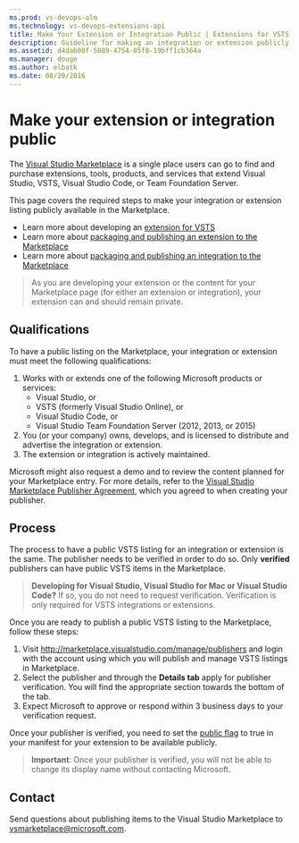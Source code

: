 ```yaml
---
ms.prod: vs-devops-alm
ms.technology: vs-devops-extensions-api
title: Make Your Extension or Integration Public | Extensions for VSTS
description: Guideline for making an integration or extension publicly visible on the Visual Studio Marketplace
ms.assetid: d4dab00f-5089-4754-85f0-19bff1cb364a
ms.manager: douge
ms.author: elbatk
ms.date: 08/29/2016
---
```


# Make your extension or integration public

The [Visual Studio Marketplace](https://marketplace.visualstudio.com) is a single place users can go to find and purchase extensions, tools, products, and services that extend Visual Studio, VSTS, Visual Studio Code, or Team Foundation Server. 

This page covers the required steps to make your integration or extension listing publicly available in the Marketplace. 

* Learn more about developing an [extension for VSTS](../index.md)
* Learn more about [packaging and publishing an extension to the Marketplace](./overview.md)
* Learn more about [packaging and publishing an integration to the Marketplace](./integration.md)


> As you are developing your extension or the content for your Marketplace page (for either an extension or integration), your extension can and should remain private.

## Qualifications

To have a public listing on the Marketplace, your integration or extension must meet the following qualifications:

1. Works with or extends one of the following Microsoft products or services:
   * Visual Studio, or
   * VSTS (formerly Visual Studio Online), or
   * Visual Studio Code, or
   * Visual Studio Team Foundation Server (2012, 2013, or 2015)
2. You (or your company) owns, develops, and is licensed to distribute and advertise the integration or extension.
3. The extension or integration is actively maintained.

Microsoft might also request a demo and to review the content planned for your Marketplace entry. For more details, refer to the [Visual Studio Marketplace Publisher Agreement](http://aka.ms/vsmarketplace-agreement), which you agreed to when creating your publisher.

## Process

The process to have a public VSTS listing for an integration or extension is the same. The publisher needs to be verified in order to do so. Only **verified** publishers can have public VSTS items in the Marketplace.

> **Developing for Visual Studio, Visual Studio for Mac or Visual Studio Code?** If so, you do not need to request verification. Verification is only required for VSTS integrations or extensions.

Once you are ready to publish a public VSTS listing to the Marketplace, follow these steps:

1. Visit http://marketplace.visualstudio.com/manage/publishers and login with the account using which you will publish and manage VSTS listings in Marketplace.
2. Select the publisher and through the **Details tab** apply for publisher verification. You will find the appropriate section towards the bottom of the tab.
3. Expect Microsoft to approve or respond within 3 business days to your verification request.

Once your publisher is verified, you need to set the [public flag](../develop/manifest.md#public-flag) to true in your manifest for your extension to be available publicly.

> **Important**: Once your publisher is verified, you will not be able to change its display name without contacting Microsoft.

## Contact

Send questions about publishing items to the Visual Studio Marketplace to [vsmarketplace@microsoft.com](http://aka.ms/vsmarketplace-contact).
